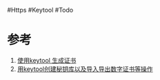 #Https #Keytool #Todo 



# 参考
1. [使用keytool 生成证书](https://www.cnblogs.com/littleatp/p/5922362.html)
2. [用keytool创建秘钥库以及导入导出数字证书等操作](https://blog.csdn.net/pucao_cug/article/details/70136159)